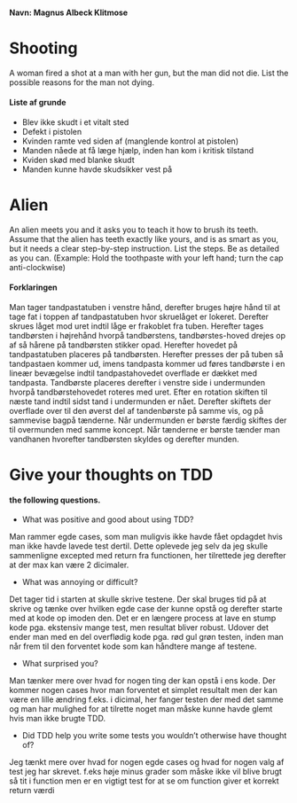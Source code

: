 #### Navn: Magnus Albeck Klitmose

# Shooting
A woman fired a shot at a man with her gun, but the man did not die. List
the possible reasons for the man not dying.

#### Liste af grunde

* Blev ikke skudt i et vitalt sted
* Defekt i pistolen
* Kvinden ramte ved siden af (manglende kontrol at pistolen)
* Manden nåede at få læge hjælp, inden han kom i kritisk tilstand
* Kviden skød med blanke skudt
* Manden kunne havde skudsikker vest på

# Alien
An alien meets you and it asks you to teach it how to brush its teeth. Assume
that the alien has teeth exactly like yours, and is as smart as you, but it
needs a clear step-by-step instruction. List the steps. Be as detailed as
you can. (Example: Hold the toothpaste with your left hand; turn the cap
anti-clockwise)

#### Forklaringen 
Man tager tandpastatuben i venstre hånd, derefter bruges højre hånd til at tage fat i toppen af tandpastatuben hvor skruelåget er lokeret. Derefter skrues låget mod uret indtil låge er frakoblet fra tuben. Herefter tages tandbørsten i højrehånd hvorpå tandbørstens, tandbørstes-hoved drejes op af så hårene på tandbørsten stikker opad. Herefter hovedet på tandpastatuben placeres på tandbørsten. Herefter presses der på tuben så tandpastaen kommer ud, imens tandpasta kommer ud føres tandbørste i en lineær bevægelse indtil tandpastahovedet overflade er dækket med tandpasta. 
Tandbørste placeres derefter i venstre side i undermunden hvorpå tandbørstehovedet roteres med uret. Efter en rotation skiften til næste tand indtil sidst tand i undermunden er nået. Derefter skiftets der overflade over til den øverst del af tandenbørste på samme vis, og på sammevise bagpå tænderne. Når undermunden er børste færdig skiftes der til overmunden med samme koncept.
Når tænderne er børste tænder man vandhanen hvorefter tandbørsten skyldes og derefter munden.

# Give your thoughts on TDD

#### the following questions.
* What was positive and good about using TDD?

Man rammer egde cases, som man muligvis ikke havde fået opdagdet hvis man ikke havde lavede test dertil. Dette oplevede jeg selv da jeg skulle sammenligne excepted med return fra functionen, her tilrettede jeg derefter at der max kan være 2 dicimaler.
   
* What was annoying or difficult?

Det tager tid i starten at skulle skrive testene. Der skal bruges tid på at skrive og tænke over hvilken egde case der 
kunne opstå og derefter starte med at kode op imoden den. Det er en længere process at lave en stump kode pga. ekstensiv mange test, men resultat bliver robust.
Udover det ender man med en del overflødig kode pga. rød gul grøn testen, inden man når frem til den forventet kode som kan håndtere mange af testene.

* What surprised you?

Man tænker mere over hvad for nogen ting der kan opstå i ens kode. Der kommer nogen cases hvor man forventet et simplet resultalt men der kan være en lille ændring f.eks. i dicimal, her fanger testen der med det samme
og man har mulighed for at tilrette noget man måske kunne havde glemt hvis man ikke brugte TDD.

* Did TDD help you write some tests you wouldn’t otherwise have thought
of?

Jeg tænkt mere over hvad for nogen egde cases og hvad for nogen valg af test jeg har skrevet. f.eks høje minus grader som måske ikke vil blive brugt så tit i function men er en vigtigt test for at se om function giver et korrekt return værdi
